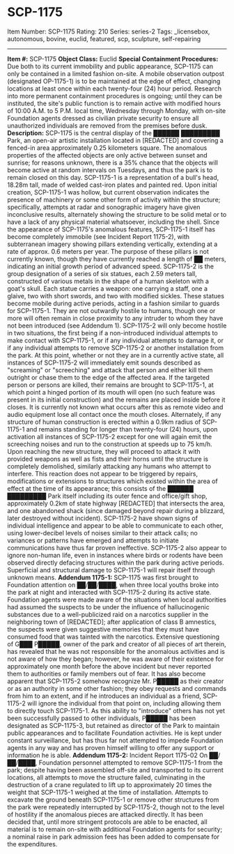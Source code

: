 # SCP-1175
Item Number: SCP-1175
Rating: 210
Series: series-2
Tags: _licensebox, autonomous, bovine, euclid, featured, scp, sculpture, self-repairing

---

**Item #:** SCP-1175
**Object Class:** Euclid
**Special Containment Procedures:** Due both to its current immobility and public appearance, SCP-1175 can only be contained in a limited fashion on-site. A mobile observation outpost (designated OP-1175-1) is to be maintained at the edge of effect, changing locations at least once within each twenty-four (24) hour period.
Research into more permanent containment procedures is ongoing; until they can be instituted, the site's public function is to remain active with modified hours of 10:00 A.M. to 5 P.M. local time, Wednesday through Monday, with on-site Foundation agents dressed as civilian private security to ensure all unauthorized individuals are removed from the premises before dusk.
**Description:** SCP-1175 is the central display of the ██████ █████████ Park, an open-air artistic installation located in [REDACTED] and covering a fenced-in area approximately 0.25 kilometers square. The anomalous properties of the affected objects are only active between sunset and sunrise; for reasons unknown, there is a 35% chance that the objects will become active at random intervals on Tuesdays, and thus the park is to remain closed on this day.
SCP-1175-1 is a representation of a bull's head, 18.28m tall, made of welded cast-iron plates and painted red. Upon initial creation, SCP-1175-1 was hollow, but current observation indicates the presence of machinery or some other form of activity within the structure; specifically, attempts at radar and sonographic imagery have given inconclusive results, alternately showing the structure to be solid metal or to have a lack of any physical material whatsoever, including the shell. Since the appearance of SCP-1175's anomalous features, SCP-1175-1 itself has become completely immobile (see Incident Report 1175-2), with subterranean imagery showing pillars extending vertically, extending at a rate of approx. 0.6 meters per year. The purpose of these pillars is not currently known, though they have currently reached a length of ██ meters, indicating an initial growth period of advanced speed.
SCP-1175-2 is the group designation of a series of six statues, each 2.59 meters tall, constructed of various metals in the shape of a human skeleton with a goat's skull. Each statue carries a weapon: one carrying a staff, one a glaive, two with short swords, and two with modified sickles. These statues become mobile during active periods, acting in a fashion similar to guards for SCP-1175-1. They are not outwardly hostile to humans, though one or more will often remain in close proximity to any intruder to whom they have not been introduced (see Addendum 1).
SCP-1175-2 will only become hostile in two situations, the first being if a non-introduced individual attempts to make contact with SCP-1175-1, or if any individual attempts to damage it, or if any individual attempts to remove SCP-1175-2 or another installation from the park. At this point, whether or not they are in a currently active state, all instances of SCP-1175-2 will immediately emit sounds described as "screaming" or "screeching" and attack that person and either kill them outright or chase them to the edge of the affected area. If the targeted person or persons are killed, their remains are brought to SCP-1175-1, at which point a hinged portion of its mouth will open (no such feature was present in its initial construction) and the remains are placed inside before it closes. It is currently not known what occurs after this as remote video and audio equipment lose all contact once the mouth closes.
Alternately, if any structure of human construction is erected within a 0.9km radius of SCP-1175-1 and remains standing for longer than twenty-four (24) hours, upon activation all instances of SCP-1175-2 except for one will again emit the screeching noises and run to the construction at speeds up to 75 km/h. Upon reaching the new structure, they will proceed to attack it with provided weapons as well as fists and their horns until the structure is completely demolished, similarly attacking any humans who attempt to interfere. This reaction does not appear to be triggered by repairs, modifications or extensions to structures which existed within the area of effect at the time of its appearance; this consists of the ██████ █████████ Park itself including its outer fence and office/gift shop, approximately 0.2km of state highway [REDACTED] that intersects the area, and one abandoned shack (since damaged beyond repair during a blizzard, later destroyed without incident).
SCP-1175-2 have shown signs of individual intelligence and appear to be able to communicate to each other, using lower-decibel levels of noises similar to their attack calls; no variances or patterns have emerged and attempts to initiate communications have thus far proven ineffective. SCP-1175-2 also appear to ignore non-human life, even in instances where birds or rodents have been observed directly defacing structures within the park during active periods. Superficial and structural damage to SCP-1175-1 will repair itself through unknown means.
**Addendum 1175-1:** SCP-1175 was first brought to Foundation attention on ██/██/████, when three local youths broke into the park at night and interacted with SCP-1175-2 during its active state. Foundation agents were made aware of the situations when local authorities had assumed the suspects to be under the influence of hallucinogenic substances due to a well-publicized raid on a narcotics supplier in the neighboring town of [REDACTED]; after application of class B amnestics, the suspects were given suggestive memories that they must have consumed food that was tainted with the narcotics.
Extensive questioning of G███ P█████, owner of the park and creator of all pieces of art therein, has revealed that he was not responsible for the anomalous activities and is not aware of how they began; however, he was aware of their existence for approximately one month before the above incident but never reported them to authorities or family members out of fear. It has also become apparent that SCP-1175-2 somehow recognize Mr. P█████ as their creator or as an authority in some other fashion; they obey requests and commands from him to an extent, and if he introduces an individual as a friend, SCP-1175-2 will ignore the individual from that point on, including allowing them to directly touch SCP-1175-1.
As this ability to "introduce" others has not yet been successfully passed to other individuals, P█████ has been designated as SCP-1175-3, but retained as director of the Park to maintain public appearances and to facilitate Foundation activities. He is kept under constant surveillance, but has thus far not attempted to impede Foundation agents in any way and has proven himself willing to offer any support or information he is able.
**Addendum 1175-2:** Incident Report 1175-02
On ██/██/████, Foundation personnel attempted to remove SCP-1175-1 from the park; despite having been assembled off-site and transported to its current locations, all attempts to move the structure failed, culminating in the destruction of a crane regulated to lift up to approximately 20 times the weight that SCP-1175-1 weighed at the time of installation. Attempts to excavate the ground beneath SCP-1175-1 or remove other structures from the park were repeatedly interrupted by SCP-1175-2, though not to the level of hostility if the anomalous pieces are attacked directly. It has been decided that, until more stringent protocols are able to be enacted, all material is to remain on-site with additional Foundation agents for security; a nominal raise in park admission fees has been added to compensate for the expenditures.